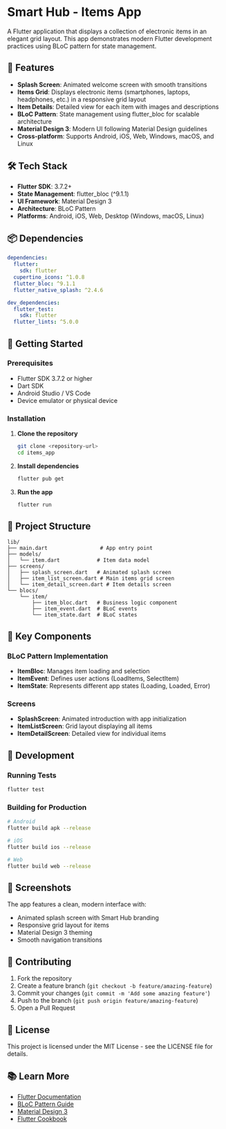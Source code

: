 # Smart Hub - Items App

A Flutter application that displays a collection of electronic items in an elegant grid layout. This app demonstrates modern Flutter development practices using BLoC pattern for state management.

## 📱 Features

- **Splash Screen**: Animated welcome screen with smooth transitions
- **Items Grid**: Displays electronic items (smartphones, laptops, headphones, etc.) in a responsive grid layout
- **Item Details**: Detailed view for each item with images and descriptions
- **BLoC Pattern**: State management using flutter_bloc for scalable architecture
- **Material Design 3**: Modern UI following Material Design guidelines
- **Cross-platform**: Supports Android, iOS, Web, Windows, macOS, and Linux

## 🛠️ Tech Stack

- **Flutter SDK**: 3.7.2+
- **State Management**: flutter_bloc (^9.1.1)
- **UI Framework**: Material Design 3
- **Architecture**: BLoC Pattern
- **Platforms**: Android, iOS, Web, Desktop (Windows, macOS, Linux)

## 📦 Dependencies

```yaml
dependencies:
  flutter:
    sdk: flutter
  cupertino_icons: ^1.0.8
  flutter_bloc: ^9.1.1
  flutter_native_splash: ^2.4.6

dev_dependencies:
  flutter_test:
    sdk: flutter
  flutter_lints: ^5.0.0
```

## 🚀 Getting Started

### Prerequisites

- Flutter SDK 3.7.2 or higher
- Dart SDK
- Android Studio / VS Code
- Device emulator or physical device

### Installation

1. **Clone the repository**
   ```bash
   git clone <repository-url>
   cd items_app
   ```

2. **Install dependencies**
   ```bash
   flutter pub get
   ```

3. **Run the app**
   ```bash
   flutter run
   ```

## 📁 Project Structure

```
lib/
├── main.dart                 # App entry point
├── models/
│   └── item.dart            # Item data model
├── screens/
│   ├── splash_screen.dart   # Animated splash screen
│   ├── item_list_screen.dart # Main items grid screen
│   └── item_detail_screen.dart # Item details screen
└── blocs/
    └── item/
        ├── item_bloc.dart   # Business logic component
        ├── item_event.dart  # BLoC events
        └── item_state.dart  # BLoC states
```

## 🎯 Key Components

### BLoC Pattern Implementation
- **ItemBloc**: Manages item loading and selection
- **ItemEvent**: Defines user actions (LoadItems, SelectItem)
- **ItemState**: Represents different app states (Loading, Loaded, Error)

### Screens
- **SplashScreen**: Animated introduction with app initialization
- **ItemListScreen**: Grid layout displaying all items
- **ItemDetailScreen**: Detailed view for individual items

## 🔧 Development

### Running Tests
```bash
flutter test
```

### Building for Production
```bash
# Android
flutter build apk --release

# iOS
flutter build ios --release

# Web
flutter build web --release
```

## 📱 Screenshots

The app features a clean, modern interface with:
- Animated splash screen with Smart Hub branding
- Responsive grid layout for items
- Material Design 3 theming
- Smooth navigation transitions

## 🤝 Contributing

1. Fork the repository
2. Create a feature branch (`git checkout -b feature/amazing-feature`)
3. Commit your changes (`git commit -m 'Add some amazing feature'`)
4. Push to the branch (`git push origin feature/amazing-feature`)
5. Open a Pull Request

## 📄 License

This project is licensed under the MIT License - see the LICENSE file for details.

## 📚 Learn More

- [Flutter Documentation](https://docs.flutter.dev/)
- [BLoC Pattern Guide](https://bloclibrary.dev/)
- [Material Design 3](https://m3.material.io/)
- [Flutter Cookbook](https://docs.flutter.dev/cookbook)
